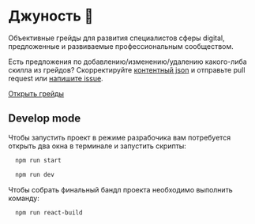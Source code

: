 # Джуность 🌱

Объективные грейды для развития специалистов сферы digital, предложенные и развиваемые профессиональным сообществом.

Есть предложения по добавлению/изменению/удалению какого-либа скилла из грейдов? Скорректируйте [контентный json](https://github.com/anmedio/grades/blob/master/src/react/grades.js) и отправьте pull request или [напишите issue](https://github.com/anmedio/grades/issues).

[Открыть грейды](https://anmedio.github.io/grades/)

## Develop mode

Чтобы запустить проект в режиме разрабочика вам потребуется открыть два окна в терминале и запустить скрипты:

```bash
  npm run start
```

```bash
  npm run dev
```

Чтобы собрать финальный бандл проекта необходимо выполнить команду:

```bash
  npm run react-build
```
